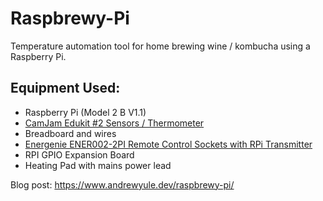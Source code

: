 # Raspbrewy-Pi

Temperature automation tool for home brewing wine / kombucha using a Raspberry Pi.

## Equipment Used:
* Raspberry Pi (Model 2 B V1.1)
* <a href="https://camjam.me/?page_id=623" target="_blank">CamJam Edukit #2 Sensors / Thermometer</a>
* Breadboard and wires
* <a href="https://energenie4u.co.uk/catalogue/product/ENER002-2PI" target="_blank">Energenie ENER002-2PI Remote Control Sockets with RPi Transmitter</a>
* RPI GPIO Expansion Board
* Heating Pad with mains power lead

Blog post:
https://www.andrewyule.dev/raspbrewy-pi/
